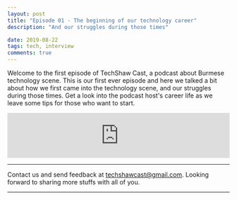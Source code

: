 ```yaml
---
layout: post
title: "Episode 01 - The beginning of our technology career"
description: "And our struggles during those times"

date: 2019-08-22
tags: tech, interview
comments: true
---
```


Welcome to the first episode of TechShaw Cast, a podcast about Burmese technology scene. This is our first ever episode and here we talked a bit about how we first came into the technology scene, and our struggles during those times. Get a look into the podcast host's career life as we leave some tips for those who want to start.


<iframe src="https://anchor.fm/techshaw/embed/episodes/Episode-01---The-beginning-of-our-technology-career-e50m5o" height="102px" width="100%" frameborder="0" scrolling="no"></iframe>

***

Contact us and send feedback at [techshawcast@gmail.com](mailto:techshawcast@gmail.com). Looking forward to sharing more stuffs with all of you.

---